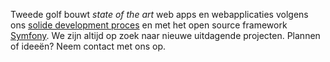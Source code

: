 Tweede golf bouwt *state of the art* web apps en webapplicaties volgens ons [solide development proces](/proces) en met het open source framework [Symfony](/symfony). We zijn altijd op zoek naar nieuwe uitdagende projecten. Plannen of ideeën? Neem contact met ons op.